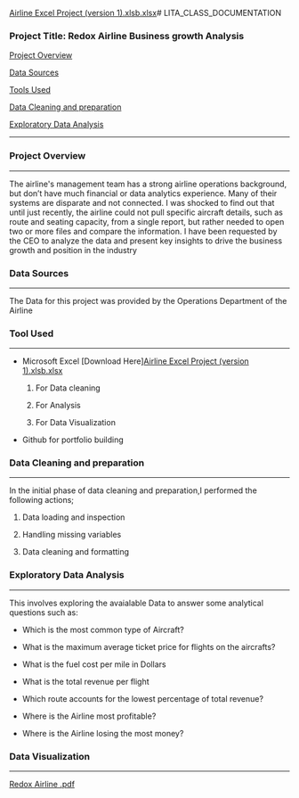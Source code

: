 [Airline Excel Project (version 1).xlsb.xlsx](https://github.com/user-attachments/files/17615605/Airline.Excel.Project.version.1.xlsb.xlsx)# LITA_CLASS_DOCUMENTATION

### Project Title: Redox Airline Business growth Analysis

[Project Overview](#Project-Overview)

[Data Sources](#data-sources)

[Tools Used](#tools-used)

[Data Cleaning and preparation](#data-cleaning-and-preparation)

[Exploratory Data Analysis](#exploratory-data-analysis)

---
### Project Overview
---
The airline's management team has a strong airline
operations background, but don’t have much financial or
data analytics experience. Many of their systems are
disparate and not connected. I was shocked to find out
that until just recently, the airline could not pull specific
aircraft details, such as route and seating capacity, from a
single report, but rather needed to open two or more files
and compare the information.
I have been requested by the CEO to analyze the data and
present key insights to drive the business growth and
position in the industry

### Data Sources
---
The Data for this project was provided by the Operations Department of the Airline

### Tool Used
---
- Microsoft Excel [Download Here][Airline Excel Project (version 1).xlsb.xlsx](https://github.com/user-attachments/files/17615779/Airline.Excel.Project.version.1.xlsb.xlsx)


  
   1.  For Data cleaning

  
   2.  For  Analysis
  
   3.  For Data Visualization
- Github for portfolio building

### Data Cleaning and preparation
---
In the initial phase of data cleaning and preparation,I performed the following actions;
 1. Data loading and inspection

 2. Handling missing variables

 3. Data cleaning and formatting

### Exploratory Data Analysis
---
This involves exploring the avaialable Data to answer some analytical questions such as:
  - Which is the most common type of Aircraft?

  - What is the maximum average ticket price for flights on the aircrafts?

  - What is the fuel cost per mile in Dollars

  - What is the total revenue per flight

  - Which route accounts for the lowest percentage of total revenue?

  - Where is the Airline most profitable?

  - Where is the Airline losing the most money?

### Data Visualization
---

[Redox Airline .pdf](https://github.com/user-attachments/files/17611049/Redox.Airline.pdf)
